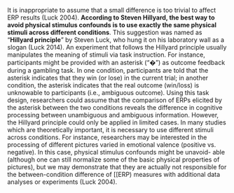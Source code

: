 It is inappropriate to assume that a small difference is too trivial to affect ERP results (Luck 2004). **According to Steven Hillyard, the best way to avoid physical stimulus confounds is to use exactly the same physical stimuli across different conditions**. This suggestion was named as “**Hillyard principle**” by Steven Luck, who hung it on his laboratory wall as a slogan (Luck 2014). An experiment that follows the Hillyard principle usually manipulates the meaning of stimuli via task instruction. For instance, participants might be provided with an asterisk (“�”) as outcome feedback during a gambling task. In one condition, participants are told that the asterisk indicates that they win (or lose) in the current trial; in another condition, the asterisk indicates that the real outcome (win/loss) is unknowable to participants (i.e., ambiguous outcome). Using this task design, researchers could assume that the comparison of ERPs elicited by the asterisk between the two conditions reveals the difference in cognitive processing between unambiguous and ambiguous information. However, the Hillyard principle could only be applied in limited cases. In many studies which are theoretically important, it is necessary to use different stimuli across conditions. For instance, researchers may be interested in the processing of different pictures varied in emotional valence (positive vs. negative). In this case, physical stimulus confounds might be unavoid- able (although one can still normalize some of the basic physical properties of pictures), but we may demonstrate that they are actually not responsible for the between-condition difference of [[ERP) measures with additional data analyses or experiments (Luck 2004). 
